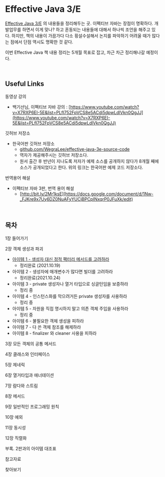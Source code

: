 # Effective Java 3/E

[Effective Java 3/E](http://www.yes24.com/Product/Goods/65551284) 의 내용들을 정리해두는 곳. 이펙티브 자바는 장점이 명확하다. 개발업무를 하면서 이게 맞나? 하고 혼동되는 내용들에 대해서 하나씩 조언을 해주고 있다. 하지만, 책의 내용이 가끔가다 다소 횡설수설해서 논지를 파악하기 어려울 때가 많다는 점에서 단점 역시도 명확한 것 같다.<br>

이번 Effective Java 책 내용 정리는 5개월 목표로 잡고, 차근 차근 정리해나갈 예정이다.<br>

<br>

## Useful Links

동영상 강의

- 백기선님, 이펙티브 자바 강의 : [https://www.youtube.com/watch?v=X7RXP6EI-5E&list=PLfI752FpVCS8e5ACdi5dpwLdlVkn0QgJJ](https://www.youtube.com/watch?v=X7RXP6EI-5E&list=PLfI752FpVCS8e5ACdi5dpwLdlVkn0QgJJ)

깃허브 저장소

- 한국어판 깃허브 저장소
  - [github.com/WegraLee/effective-java-3e-source-code](https://github.com/WegraLee/effective-java-3e-source-code)
  - 역자가 제공해주시는 깃허브 저장소다.
  - 원서 출간 후 반년이 지나도록 저자가 예제 소스를 공개하지 않다가 8개월 째에 소스가 공개되었다고 한다. 위의 링크는 한국어판 예제 코드 저장소다.

번역용어 해설

- 이펙티브 자바 3판, 번역 용어 해설
  - [http://bit.ly/2Mr1ksE](https://docs.google.com/document/d/1Nw-_FJKre9x7Uy6DZ0NuAFyYUCjBPCpINxqrP0JFuXk/edit)

<br>

## 목차

1장 들어가기<br>

2장 객체 생성과 파괴<br>

- [아이템 1 - 생성자 대신 정적 팩터리 메서드를 고려하라](https://github.com/gosgjung/study-effective-java-3nd/blob/main/ITEM-1-%EC%83%9D%EC%84%B1%EC%9E%90-%EB%8C%80%EC%8B%A0-%EC%A0%95%EC%A0%81-%ED%8C%A9%ED%84%B0%EB%A6%AC-%EB%A9%94%EC%84%9C%EB%93%9C%EB%A5%BC-%EA%B3%A0%EB%A0%A4%ED%95%98%EB%9D%BC.md)
  - 정리완료 (2021.10.19)
- 아이템 2 - 생성자에 매개변수가 많다면 빌더를 고려하라
  - 정리완료(2021.10.24)
- 아이템 3 - private 생성자나 열거 타입으로 싱글턴임을 보증하라
  - 정리 중
- 아이템 4 - 인스턴스화를 막으려거든 private 생성자를 사용하라
  - 정리 중
- 아이템 5 - 자원을 직접 명시하지 말고 의존 객체 주입을 사용하라
  - 정리 중
- 아이템 6 - 불필요한 객체 생성을 피하라
- 아이템 7 - 다 쓴 객체 참조를 해제하라
- 아이템 8 - finalizer 와 cleaner 사용을 피하라

3장 모든 객체의 공통 메서드<br>

4장 클래스와 인터페이스<br>

5장 제네릭<br>

6장 열거타입과 애너테이션<br>

7장 람다와 스트림<br>

8장 메서드<br>

9장 일반적인 프로그래밍 원칙<br>

10장 예외<br>

11장 동시성<br>

12장 직렬화<br>

부록. 2판과의 아이템 대조표<br>

참고자료<br>

찾아보기<br>

<br>